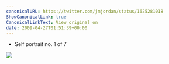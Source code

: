 ```yaml
---
canonicalURL: https://twitter.com/jmjordan/status/1625281018
ShowCanonicalLink: true
CanonicalLinkText: View original on
date: 2009-04-27T01:51:39+00:00
---
```

 - Self portrait no. 1 of 7

![](/images/1625281018-6852639.jpg)